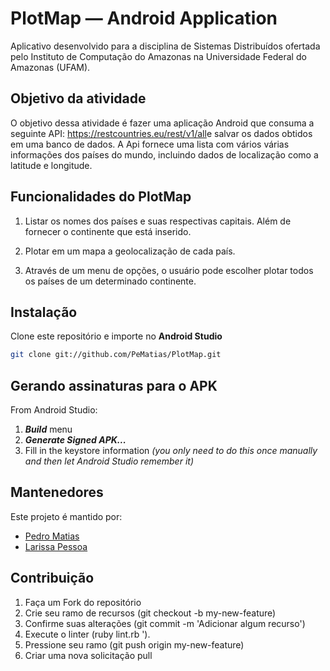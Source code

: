 # PlotMap &mdash; Android Application
Aplicativo desenvolvido para a disciplina de Sistemas Distribuídos ofertada pelo Instituto de Computação do Amazonas na Universidade Federal do Amazonas (UFAM). 

## Objetivo da atividade
O objetivo dessa atividade é fazer uma aplicação Android que consuma a seguinte API: https://restcountries.eu/rest/v1/all​  e salvar os dados obtidos em uma banco de dados. A Api fornece uma lista com vários várias informações dos países do mundo, incluindo dados de localização como a latitude e longitude. 

## Funcionalidades do PlotMap

1. Listar os nomes dos países e suas respectivas capitais. Além de fornecer o continente que está inserido.

2. Plotar em um mapa a geolocalização de cada país. 

3. Através de um menu de opções, o usuário pode escolher plotar todos os países de um determinado continente.


## Instalação
Clone este repositório e importe no **Android Studio**
```bash
git clone git://github.com/PeMatias/PlotMap.git
```
## Gerando assinaturas para o APK
From Android Studio:
1. ***Build*** menu
2. ***Generate Signed APK...***
3. Fill in the keystore information *(you only need to do this once manually and then let Android Studio remember it)*

## Mantenedores
Este projeto é mantido por:
* [Pedro Matias](http://github.com/PeMatias)
* [Larissa Pessoa](http://github.com/larissapessoa)



## Contribuição

1. Faça um Fork do repositório
2. Crie seu ramo de recursos (git checkout -b my-new-feature)
3. Confirme suas alterações (git commit -m 'Adicionar algum recurso')
4. Execute o linter (ruby lint.rb ').
5. Pressione seu ramo (git push origin my-new-feature)
6. Criar uma nova solicitação pull
